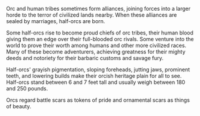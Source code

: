 Orc and human tribes sometimes form
alliances, joining forces into a larger horde to the terror
of civilized lands nearby. When these alliances are
sealed by marriages, half-orcs are born. 

Some half-orcs
rise to become proud chiefs of orc tribes, their human
blood giving them an edge over their full-blooded orc
rivals. Some venture into the world to prove their worth
among humans and other more civilized races. Many of
these become adventurers, achieving greatness for their
mighty deeds and notoriety for their barbaric customs
and savage fury.

Half-orcs' grayish pigmentation, sloping foreheads,
jutting jaws, prominent teeth, and lowering builds make
their orcish heritage plain for all to see. Half-orcs stand
between 6 and 7 feet tall and usually weigh between
180 and 250 pounds.

Orcs regard battle scars as tokens of pride and
ornamental scars as things of beauty.
